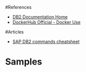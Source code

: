 #References
- [DB2 Documentation Home](https://www.ibm.com/support/knowledgecenter/SSEPGG_11.5.0/com.ibm.db2.luw.welcome.doc/doc/welcome.html)
- [DockerHub Official - Docker Use](https://hub.docker.com/r/ibmcom/db2)

#Articles
- [SAP DB2 commands cheatsheet](https://blogs.sap.com/2013/07/12/useful-db2-commands/)


# Samples

